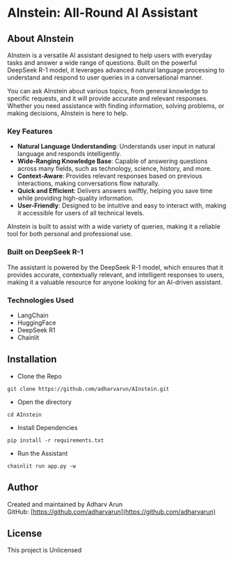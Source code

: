 # AInstein: All-Round AI Assistant

## About AInstein

AInstein is a versatile AI assistant designed to help users with everyday tasks and answer a wide range of questions. Built on the powerful DeepSeek R-1 model, it leverages advanced natural language processing to understand and respond to user queries in a conversational manner.

You can ask AInstein about various topics, from general knowledge to specific requests, and it will provide accurate and relevant responses. Whether you need assistance with finding information, solving problems, or making decisions, AInstein is here to help.

### Key Features
- **Natural Language Understanding**: Understands user input in natural language and responds intelligently.
- **Wide-Ranging Knowledge Base**: Capable of answering questions across many fields, such as technology, science, history, and more.
- **Context-Aware**: Provides relevant responses based on previous interactions, making conversations flow naturally.
- **Quick and Efficient**: Delivers answers swiftly, helping you save time while providing high-quality information.
- **User-Friendly**: Designed to be intuitive and easy to interact with, making it accessible for users of all technical levels.

AInstein is built to assist with a wide variety of queries, making it a reliable tool for both personal and professional use.

### Built on DeepSeek R-1
The assistant is powered by the DeepSeek R-1 model, which ensures that it provides accurate, contextually relevant, and intelligent responses to users, making it a valuable resource for anyone looking for an AI-driven assistant.

### Technologies Used
- LangChain
- HuggingFace
- DeepSeek R1
- Chainlit

## Installation
- Clone the Repo

```
git clone https://github.com/adharvarun/AInstein.git
```

- Open the directory

```
cd AInstein
```

- Install Dependencies

```
pip install -r requirements.txt
```

- Run the Assistant

```
chainlit run app.py -w
```

## Author
Created and maintained by Adharv Arun  
GitHub: [https://github.com/adharvarun](https://github.com/adharvarun)

## License
This project is Unlicensed
